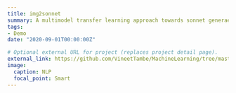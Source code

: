 ```yaml
---
title: img2sonnet
summary: A multimodel transfer learning approach towards sonnet generaetion from images.
tags:
- Demo
date: "2020-09-01T00:00:00Z"

# Optional external URL for project (replaces project detail page).
external_link: https://github.com/VineetTambe/MachineLearning/tree/master/img2sonnet
image:
  caption: NLP
  focal_point: Smart
---
```

